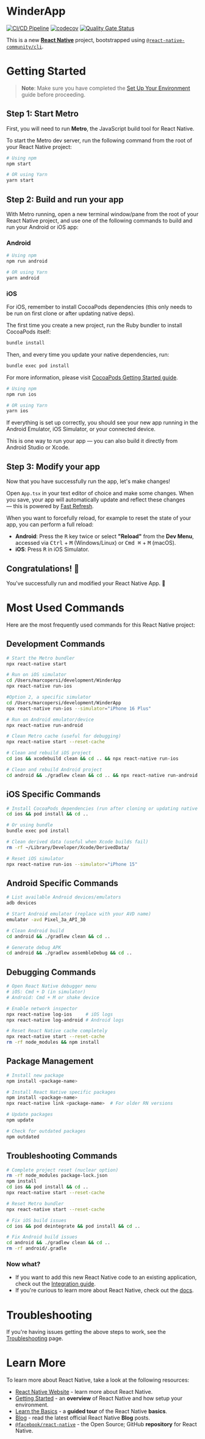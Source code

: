 # WinderApp

[![CI/CD Pipeline](https://github.com/marcopersi/winder-app/actions/workflows/ci-cd.yml/badge.svg)](https://github.com/marcopersi/winder-app/actions/workflows/ci-cd.yml)
[![codecov](https://codecov.io/gh/marcopersi/winder-app/branch/main/graph/badge.svg)](https://codecov.io/gh/marcopersi/winder-app)
[![Quality Gate Status](https://sonarcloud.io/api/project_badges/measure?project=marcopersi_winder-app&metric=alert_status)](https://sonarcloud.io/summary/new_code?id=marcopersi_winder-app)

This is a new [**React Native**](https://reactnative.dev) project, bootstrapped using [`@react-native-community/cli`](https://github.com/react-native-community/cli).

# Getting Started

> **Note**: Make sure you have completed the [Set Up Your Environment](https://reactnative.dev/docs/set-up-your-environment) guide before proceeding.

## Step 1: Start Metro

First, you will need to run **Metro**, the JavaScript build tool for React Native.

To start the Metro dev server, run the following command from the root of your React Native project:

```sh
# Using npm
npm start

# OR using Yarn
yarn start
```

## Step 2: Build and run your app

With Metro running, open a new terminal window/pane from the root of your React Native project, and use one of the following commands to build and run your Android or iOS app:

### Android

```sh
# Using npm
npm run android

# OR using Yarn
yarn android
```

### iOS

For iOS, remember to install CocoaPods dependencies (this only needs to be run on first clone or after updating native deps).

The first time you create a new project, run the Ruby bundler to install CocoaPods itself:

```sh
bundle install
```

Then, and every time you update your native dependencies, run:

```sh
bundle exec pod install
```

For more information, please visit [CocoaPods Getting Started guide](https://guides.cocoapods.org/using/getting-started.html).

```sh
# Using npm
npm run ios

# OR using Yarn
yarn ios
```

If everything is set up correctly, you should see your new app running in the Android Emulator, iOS Simulator, or your connected device.

This is one way to run your app — you can also build it directly from Android Studio or Xcode.

## Step 3: Modify your app

Now that you have successfully run the app, let's make changes!

Open `App.tsx` in your text editor of choice and make some changes. When you save, your app will automatically update and reflect these changes — this is powered by [Fast Refresh](https://reactnative.dev/docs/fast-refresh).

When you want to forcefully reload, for example to reset the state of your app, you can perform a full reload:

- **Android**: Press the <kbd>R</kbd> key twice or select **"Reload"** from the **Dev Menu**, accessed via <kbd>Ctrl</kbd> + <kbd>M</kbd> (Windows/Linux) or <kbd>Cmd ⌘</kbd> + <kbd>M</kbd> (macOS).
- **iOS**: Press <kbd>R</kbd> in iOS Simulator.

## Congratulations! :tada:

You've successfully run and modified your React Native App. :partying_face:

# Most Used Commands

Here are the most frequently used commands for this React Native project:

## Development Commands

```sh
# Start the Metro bundler
npx react-native start

# Run on iOS simulator
cd /Users/marcopersi/development/WinderApp
npx react-native run-ios

#Option 2, a specific simulator
cd /Users/marcopersi/development/WinderApp
npx react-native run-ios --simulator="iPhone 16 Plus"

# Run on Android emulator/device
npx react-native run-android

# Clean Metro cache (useful for debugging)
npx react-native start --reset-cache

# Clean and rebuild iOS project
cd ios && xcodebuild clean && cd .. && npx react-native run-ios

# Clean and rebuild Android project
cd android && ./gradlew clean && cd .. && npx react-native run-android
```

## iOS Specific Commands

```sh
# Install CocoaPods dependencies (run after cloning or updating native deps)
cd ios && pod install && cd ..

# Or using bundle
bundle exec pod install

# Clean derived data (useful when Xcode builds fail)
rm -rf ~/Library/Developer/Xcode/DerivedData/

# Reset iOS simulator
npx react-native run-ios --simulator="iPhone 15"
```

## Android Specific Commands

```sh
# List available Android devices/emulators
adb devices

# Start Android emulator (replace with your AVD name)
emulator -avd Pixel_3a_API_30

# Clean Android build
cd android && ./gradlew clean && cd ..

# Generate debug APK
cd android && ./gradlew assembleDebug && cd ..
```

## Debugging Commands

```sh
# Open React Native debugger menu
# iOS: Cmd + D (in simulator)
# Android: Cmd + M or shake device

# Enable network inspector
npx react-native log-ios     # iOS logs
npx react-native log-android # Android logs

# Reset React Native cache completely
npx react-native start --reset-cache
rm -rf node_modules && npm install
```

## Package Management

```sh
# Install new package
npm install <package-name>

# Install React Native specific packages
npm install <package-name>
npx react-native link <package-name>  # For older RN versions

# Update packages
npm update

# Check for outdated packages
npm outdated
```

## Troubleshooting Commands

```sh
# Complete project reset (nuclear option)
rm -rf node_modules package-lock.json
npm install
cd ios && pod install && cd ..
npx react-native start --reset-cache

# Reset Metro bundler
npx react-native start --reset-cache

# Fix iOS build issues
cd ios && pod deintegrate && pod install && cd ..

# Fix Android build issues
cd android && ./gradlew clean && cd ..
rm -rf android/.gradle
```

### Now what?

- If you want to add this new React Native code to an existing application, check out the [Integration guide](https://reactnative.dev/docs/integration-with-existing-apps).
- If you're curious to learn more about React Native, check out the [docs](https://reactnative.dev/docs/getting-started).

# Troubleshooting

If you're having issues getting the above steps to work, see the [Troubleshooting](https://reactnative.dev/docs/troubleshooting) page.

# Learn More

To learn more about React Native, take a look at the following resources:

- [React Native Website](https://reactnative.dev) - learn more about React Native.
- [Getting Started](https://reactnative.dev/docs/environment-setup) - an **overview** of React Native and how setup your environment.
- [Learn the Basics](https://reactnative.dev/docs/getting-started) - a **guided tour** of the React Native **basics**.
- [Blog](https://reactnative.dev/blog) - read the latest official React Native **Blog** posts.
- [`@facebook/react-native`](https://github.com/facebook/react-native) - the Open Source; GitHub **repository** for React Native.

